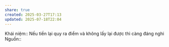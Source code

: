 ```yaml
---
share: true
created: 2025-03-27T17:13
updated: 2025-07-18T22:04
---
```

Khái niệm:: 
Nếu tiền lại quy ra điểm và không lấy lại được thì càng đáng nghi
Nguồn:: 
